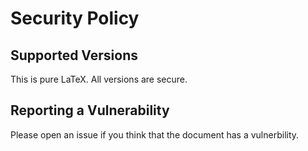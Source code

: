 # Security Policy

## Supported Versions

This is pure LaTeX. All versions are secure.

## Reporting a Vulnerability

Please open an issue if you think that the document has a vulnerbility.

